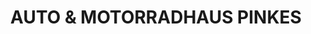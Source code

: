 ---
title: "AUTO & MOTORRADHAUS PINKES"
url: /moeckern/auto-und-motorradhaus-pinkes/
shop: Autohaus
---
